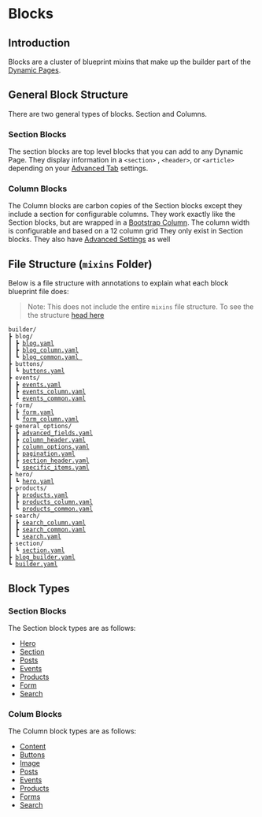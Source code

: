 # Blocks

## Introduction

Blocks are a cluster of blueprint mixins that make up the builder part of the [Dynamic Pages](../#dynamic-builder-pages).&#x20;

## General Block Structure

There are two general types of blocks. Section and Columns.&#x20;

### Section Blocks

The section blocks are top level blocks that you can add to any Dynamic Page. They display information in a `<section>` , `<header>`, or `<article>` depending on your [Advanced Tab](section/advanced-tab.md) settings.&#x20;

### Column Blocks

The Column blocks are carbon copies of the Section blocks except they include a section for configurable columns. They work exactly like the Section blocks, but are wrapped in a [Bootstrap Column](https://getbootstrap.com/docs/5.2/layout/columns/#how-they-work). The column width is configurable and based on a 12 column grid They only exist in Section blocks. They also have [Advanced Settings](section/advanced-tab.md) as well

## File Structure (`mixins` Folder)

Below is a file structure with annotations to explain what each block blueprint file does:

> Note: This does not include the entire `mixins` file structure. To see the the structure [head here](https://github.com/artistro08/tailor-starter/tree/main/seeds/blueprints/content/mixins/builder)

<pre class="language-html"><code class="lang-html">builder/
┣ blog/
┃ ┣ <a data-footnote-ref href="#user-content-fn-1">blog.yaml</a>
┃ ┣ <a data-footnote-ref href="#user-content-fn-2">blog_column.yaml</a>
┃ ┗ <a data-footnote-ref href="#user-content-fn-3">blog_common.yaml </a>
┣ buttons/
┃ ┗ <a data-footnote-ref href="#user-content-fn-4">buttons.yaml</a>
┣ events/
┃ ┣ <a data-footnote-ref href="#user-content-fn-5">events.yaml</a>
┃ ┣ <a data-footnote-ref href="#user-content-fn-6">events_column.yaml</a>
┃ ┗ <a data-footnote-ref href="#user-content-fn-7">events_common.yaml</a>
┣ form/
┃ ┣ <a data-footnote-ref href="#user-content-fn-8">form.yaml</a>
┃ ┗ <a data-footnote-ref href="#user-content-fn-9">form_column.yaml</a>
┣ general_options/
┃ ┣ <a data-footnote-ref href="#user-content-fn-10">advanced_fields.yaml</a>
┃ ┣ <a data-footnote-ref href="#user-content-fn-11">column_header.yaml</a>
┃ ┣ <a data-footnote-ref href="#user-content-fn-12">column_options.yaml</a>
┃ ┣ <a data-footnote-ref href="#user-content-fn-13">pagination.yaml</a>
┃ ┣ <a data-footnote-ref href="#user-content-fn-14">section_header.yaml</a>
┃ ┗ <a data-footnote-ref href="#user-content-fn-15">specific_items.yaml</a>
┣ hero/
┃ ┗ <a data-footnote-ref href="#user-content-fn-16">hero.yaml</a>
┣ products/
┃ ┣ <a data-footnote-ref href="#user-content-fn-17">products.yaml</a>
┃ ┣ <a data-footnote-ref href="#user-content-fn-18">products_column.yaml</a>
┃ ┗ <a data-footnote-ref href="#user-content-fn-19">products_common.yaml</a>
┣ search/
┃ ┣ <a data-footnote-ref href="#user-content-fn-20">search_column.yaml</a>
┃ ┣ <a data-footnote-ref href="#user-content-fn-21">search_common.yaml</a>
┃ ┗ <a data-footnote-ref href="#user-content-fn-22">search.yaml</a>
┣ section/
┃ ┗ <a data-footnote-ref href="#user-content-fn-23">section.yaml</a>
┣ <a data-footnote-ref href="#user-content-fn-24">blog_builder.yaml</a>
┗ <a data-footnote-ref href="#user-content-fn-25">builder.yaml</a>
</code></pre>

## Block Types

### Section Blocks

The Section block types are as follows:

* [Hero](hero-section.md)
* [Section](section/)
* [Posts](../../blog/posts.md)
* [Events](events-section.md)
* [Products](products-section.md)
* [Form](form-section.md)
* [Search](search-section.md)

### Colum Blocks

The Column block types are as follows:

* [Content](section/content-column.md)
* [Buttons](section/buttons-column.md)
* [Image](section/image-column.md)
* [Posts](section/posts-column.md)
* [Events](section/events-column.md)
* [Products](section/products-column.md)
* [Forms](section/form-column.md)
* [Search](search-section.md)







[^1]: Shows Blog Posts in a Section

[^2]: Shows Blog Posts in a Column

[^3]: Contains common fields in the blog section and column blocks

[^4]: Displays Bootstrap Styled buttons. Used in Section Column Blocks and The Hero block.&#x20;

[^5]: Shows Events in a Section

[^6]: Shows Events in a Column

[^7]: Contains common fields in the event section and column blocks

[^8]: Shows a Form in a Section

[^9]: Shows a Form in a Column

[^10]: Contains the fields in the Advanced tab of the Section blocks

[^11]: Used in the Column block types. Displays title information and general field

[^12]: Used in the Column block types. Displays column configurations to adjust the width

[^13]: Used in the front facing post type blocks (section and columns)

[^14]: Used in the Section block types. Displays title information and general field

[^15]: Used in all front facing items to pick a specific blueprint entry type (Except forms)

[^16]: Used for the Hero section block

[^17]: Shows Products in a section

[^18]: Shows Products in a Column

[^19]: Contains common fields in the product section and column blocks

[^20]: Shows a Search block in a column

[^21]: Contains common fields in the search section and column blocks

[^22]: Shows a Search block in a Section

[^23]: Shows a section block with columns

[^24]: Used to build the page in the Blog Posts entry type



[^25]: Used to build pages&#x20;
